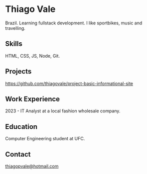 # Thiago Vale
Brazil. Learning fullstack development.
I like sportbikes, music and travelling.

## Skills
HTML, CSS, JS, Node, Git.

## Projects
https://github.com/thiagovale/project-basic-informational-site

## Work Experience
2023 - IT Analyst at a local fashion wholesale company.

## Education
Computer Engineering student at UFC.

## Contact
thiagopvale@hotmail.com
